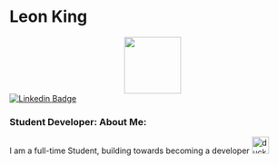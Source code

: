 <h1> Leon King </h1>

<div id="header" align="center">
  <img src="https://media.giphy.com/media/M9gbBd9nbDrOTu1Mqx/giphy.gif" width="100"/>
</div>
<div id ="badges">
    <a href="https://www.linkedin.com/in/kingyleon/">
        <img src = "https://img.shields.io/badge/LinkedIn-blue" alt = "Linkedin Badge">
    </a>
</div>
<img src="https://komarev.com/ghpvc/?username=kingyleon&style=flat-square&color=blue" alt=""/>

### Student Developer: About Me:
I am a full-time Student, building towards becoming a developer 
<img src="https://giphy.com/embed/HzPtbOKyBoBFsK4hyc" width = "30" alt = "duck gif">
